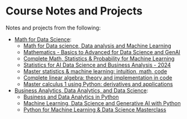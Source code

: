 # Course Notes and Projects

Notes and projects from the following:

* <ins>Math for Data Science</ins>: 
    * [Math for Data science, Data analysis and Machine Learning](https://www.udemy.com/course/math-for-data-sciencedata-analysis-and-python-programming)
    * [Mathematics - Basics to Advanced for Data Science and GenAI](https://www.udemy.com/course/mathematics-basics-to-advanced-for-data-science-and-ml)
    * [Complete Math, Statistics & Probability for Machine Learning](https://www.udemy.com/course/probability-statistics-mathematics)
    * [Statistics for AI Data Science and Business Analysis - 2024](https://www.udemy.com/course/statistics-probability-for-data-science)
    * [Master statistics & machine learning: intuition, math, code](https://www.udemy.com/course/statsml_x)
    * [Complete linear algebra: theory and implementation in code](https://www.udemy.com/course/linear-algebra-theory-and-implementation)
    * [Master calculus 1 using Python: derivatives and applications](https://www.udemy.com/course/pycalc1_x)
* <ins>Business Analytics, Data Analytics, and Data Science</ins>:
    * [Business and Data Analytics in Python](https://www.udemy.com/course/business-analytics-in-python-mastering-data-driven-insights)
    * [Machine Learning, Data Science and Generative AI with Python](https://www.udemy.com/course/data-science-and-machine-learning-with-python-hands-on)
    * [Python for Machine Learning & Data Science Masterclass](https://www.udemy.com/course/python-for-machine-learning-data-science-masterclass)